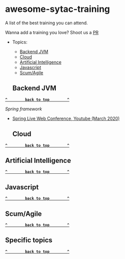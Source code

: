 # awesome-sytac-training
A list of the best training you can attend.

Wanna add a training you love? Shoot us a [PR](https://help.github.com/en/github/collaborating-with-issues-and-pull-requests/creating-a-pull-request)


- Topics:
  - [Backend JVM](#backend-jvm)
  - [Cloud](#cloud)
  - [Artificial Intelligence](#ai-md)
  - [Javascript](#js)
  - [Scum/Agile](#scrum-agile)
  
  
  ## Backend JVM

**[`^        back to top        ^`](#)**

_Spring framework_
- [Spring Live Web Conference, Youtube (March 2020)](https://www.youtube.com/watch?v=F-EdDnjF6ao&list=PLgGXSWYM2FpOAQjMXE9ynaV7uDrPVpGWw)

  ## Cloud

**[`^        back to top        ^`](#)**

  ## Artificial Intelligence
  
**[`^        back to top        ^`](#)**
  
  ## Javascript
 
**[`^        back to top        ^`](#)**
 
  ## Scum/Agile
  
**[`^        back to top        ^`](#)**
  
  ## Specific topics
  
**[`^        back to top        ^`](#)**
 
